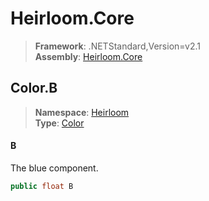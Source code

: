 # Heirloom.Core

> **Framework**: .NETStandard,Version=v2.1  
> **Assembly**: [Heirloom.Core][0]  

## Color.B

> **Namespace**: [Heirloom][0]  
> **Type**: [Color][1]  

#### B

The blue component.

```cs
public float B
```

[0]: ../Heirloom.Core.md
[1]: Heirloom.Color.md
